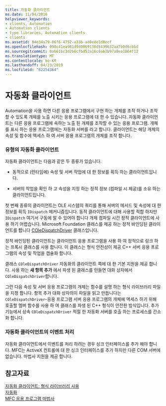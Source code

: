 ```yaml
---
title: 자동화 클라이언트
ms.date: 11/04/2016
helpviewer_keywords:
- clients, Automation
- Automation clients
- type libraries, Automation clients
- clients
ms.assetid: 84e34a79-06f6-4752-a33b-ae0ede1d8ecf
ms.openlocfilehash: 098c41ea981d9d0069130d5439632aa7b0d6cbbd
ms.sourcegitcommit: 0ab61bc3d2b6cfbd52a16c6ab2b97a8ea1864f12
ms.translationtype: MT
ms.contentlocale: ko-KR
ms.lasthandoff: 04/23/2019
ms.locfileid: "62254364"
---
```

# <a name="automation-clients"></a>자동화 클라이언트

Automation을 사용 하면 다른 응용 프로그램에서 구현 하는 개체를 조작 하거나 조작할 수 있도록 개체를 노출 시키는 응용 프로그램에 대 한 수 있습니다. 자동화 클라이언트는 다른 응용 프로그램에 속하는 노출 된 개체를 조작할 수 있는 응용 프로그램. 개체를 표시 하는 응용 프로그램에는 자동화 서버를 라고 합니다. 클라이언트는 해당 개체의 속성 및 함수에 액세스 하 여 서버 응용 프로그램의 개체를 조작 합니다.

### <a name="types-of-automation-clients"></a>유형의 자동화 클라이언트

자동화 클라이언트는 다음과 같은 두 종류가 있습니다.

- 동적으로 (런타임에) 속성 및 서버 작업에 대 한 정보를 획득 하는 클라이언트입니다.

- 서버의 작업을 확인 하 고 속성을 지정 하는 정적 정보 (컴파일 시 제공)를 소유 하는 클라이언트입니다.

첫 번째 종류의 클라이언트는 OLE 시스템의 쿼리를 통해 서버의 메서드 및 속성에 대 한 정보를 획득 `IDispatch` 메커니즘입니다. 동적 클라이언트에 대해 사용할 적합 하지만 `IDispatch` 여기서 구동에 알 수 있어야 합니다 개체 컴파일 시간 정적 클라이언트에 사용 하기 어렵습니다. Microsoft Foundation 클래스를 제공 하는 정적 바인딩된 클라이언트를 합니다 [COleDispatchDriver](../mfc/reference/coledispatchdriver-class.md) 클래스입니다.

정적 바인딩된 클라이언트는 클라이언트 응용 프로그램을 사용 하 여 정적으로 링크 하는 프록시 클래스를 사용 합니다. 이 클래스는 형식 안전성이 제공 C++ 서버 응용 프로그램의 속성 및 작업을 캡슐화 합니다.

클래스 `COleDispatchDriver` 자동화의 클라이언트 쪽에 대 한 기본 지원을 제공 합니다. 사용 하는 **새 항목 추가** 에서 파생 된 클래스를 만들면 대화 상자에서 `COleDispatchDriver`합니다.

그런 다음 속성 및 서버 응용 프로그램의 개체는 함수를 설명 하는 형식 라이브러리 파일을 지정 합니다. 항목 추가 대화 상자의이 파일을 읽고 만듭니다는 `COleDispatchDriver`-응용 프로그램 서버 응용 프로그램의 개체에 액세스 하기 위해 호출할 멤버 함수를 사용 하 여 클래스를 파생 된 C++ 형식이 안전한 방식입니다. 추가 기능에서 상속 `COleDispatchDriver` 적절 한 자동화 서버를 호출 하는 프로세스를 간소화 합니다.

### <a name="handling-events-in-automation-clients"></a>자동화 클라이언트의 이벤트 처리

자동화 클라이언트에서 이벤트를 처리 하려는 경우 싱크 인터페이스를 추가 해야 합니다. MFC는 ActiveX 컨트롤에 대 한 싱크 인터페이스를 추가 하지만 다른 COM 서버에 없습니다. 마법사 지원을 제공 합니다.

## <a name="see-also"></a>참고자료

[자동화 클라이언트: 형식 라이브러리 사용](../mfc/automation-clients-using-type-libraries.md)<br/>
[자동화](../mfc/automation.md)<br/>
[MFC 응용 프로그램 마법사](../mfc/reference/mfc-application-wizard.md)
